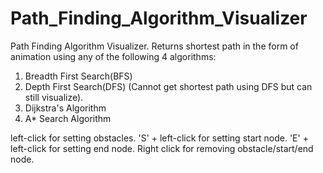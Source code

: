 # Path_Finding_Algorithm_Visualizer
Path Finding Algorithm Visualizer. Returns shortest path in the form of animation using any of the following 4 algorithms:

1. Breadth First Search(BFS)
2. Depth First Search(DFS) (Cannot get shortest path using DFS but can still visualize).
3. Dijkstra's Algorithm
4. A* Search Algorithm

left-click for setting obstacles.
'S' + left-click for setting start node.
'E' + left-click for setting end node.
Right click for removing obstacle/start/end node.

